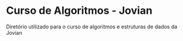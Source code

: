 # Curso de Algoritmos - Jovian

Diretório utilizado para o curso de algoritmos e estruturas de dados da Jovian
